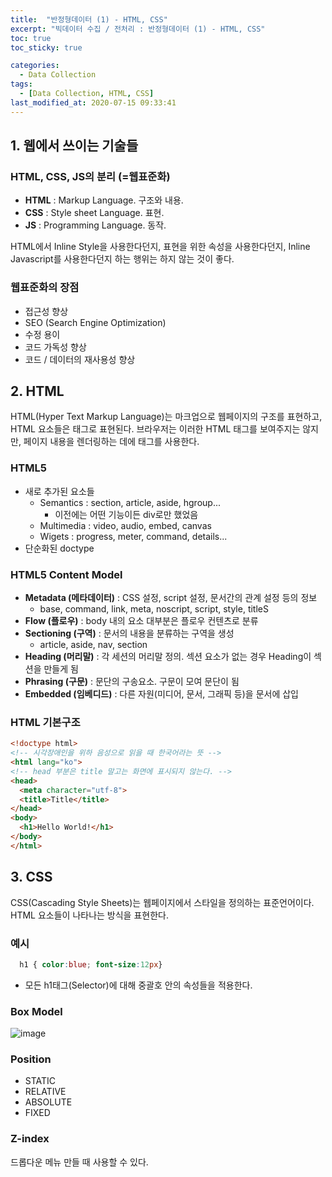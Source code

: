 ```yaml
---
title:  "반정형데이터 (1) - HTML, CSS"
excerpt: "빅데이터 수집 / 전처리 : 반정형데이터 (1) - HTML, CSS"
toc: true
toc_sticky: true

categories:
  - Data Collection
tags:
  - [Data Collection, HTML, CSS]
last_modified_at: 2020-07-15 09:33:41
---
```



## 1. 웹에서 쓰이는 기술들
### HTML, CSS, JS의 분리 (=웹표준화)
- **HTML** : Markup Language. 구조와 내용.
- **CSS** : Style sheet Language. 표현.
- **JS** : Programming Language. 동작.

HTML에서 Inline Style을 사용한다던지, 표현을 위한 속성을 사용한다던지, Inline Javascript를 사용한다던지 하는 행위는 하지 않는 것이 좋다.

### 웹표준화의 장점
- 접근성 향상
- SEO (Search Engine Optimization)
- 수정 용이
- 코드 가독성 향상
- 코드 / 데이터의 재사용성 향상

## 2. HTML
HTML(Hyper Text Markup Language)는 마크업으로 웹페이지의 구조를 표현하고, HTML 요소들은 태그로 표현된다. 브라우저는 이러한 HTML 태그를 보여주지는 않지만, 페이지 내용을 렌더링하는 데에 태그를 사용한다.


### HTML5
- 새로 추가된 요소들
  - Semantics : section, article, aside, hgroup...
    - 이전에는 어떤 기능이든 div로만 했었음
  - Multimedia : video, audio, embed, canvas
  - Wigets : progress, meter, command, details...
- 단순화된 doctype

### HTML5 Content Model
- **Metadata (메타데이터)** : CSS 설정, script 설정, 문서간의 관계 설정 등의 정보
  - base, command, link, meta, noscript, script, style, titleS
- **Flow (플로우)** : body 내의 요소 대부분은 플로우 컨텐츠로 분류
- **Sectioning (구역)** : 문서의 내용을 분류하는 구역을 생성
  - article, aside, nav, section
- **Heading (머리말)** : 각 세션의 머리말 정의. 섹션 요소가 없는 경우 Heading이 섹션을 만들게 됨
- **Phrasing (구문)** : 문단의 구송요소. 구문이 모여 문단이 됨
- **Embedded (임베디드)** : 다른 자원(미디어, 문서, 그래픽 등)을 문서에 삽입

### HTML 기본구조
```html
<!doctype html>
<!-- 시각장애인을 위하 음성으로 읽을 때 한국어라는 뜻 -->
<html lang="ko">
<!-- head 부분은 title 말고는 화면에 표시되지 않는다. -->
<head>
  <meta character="utf-8">
  <title>Title</title>
</head>
<body>
  <h1>Hello World!</h1>
</body>
</html>
```

## 3. CSS
CSS(Cascading Style Sheets)는 웹페이지에서 스타일을 정의하는 표준언어이다. HTML 요소들이 나타나는 방식을 표현한다.

### 예시 

```css
  h1 { color:blue; font-size:12px}
  ```
- 모든 h1태그(Selector)에 대해 중괄호 안의 속성들을 적용한다.

### Box Model
![image](https://user-images.githubusercontent.com/58713684/87510472-9edb4200-c6ae-11ea-8df7-203bf55f1469.png)
   
### Position
- STATIC
- RELATIVE
- ABSOLUTE
- FIXED

### Z-index
드롭다운 메뉴 만들 때 사용할 수 있다.  


